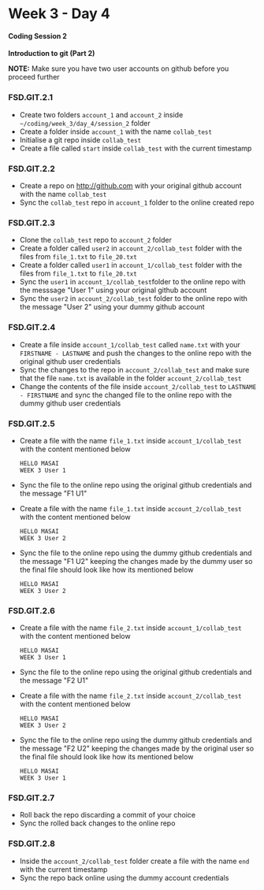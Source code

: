 # Week 3 - Day 4

#### Coding Session 2

**Introduction to git (Part 2)**

**NOTE:** Make sure you have two user accounts on github before you proceed further



### FSD.GIT.2.1

- Create two folders `account_1` and `account_2` inside `~/coding/week_3/day_4/session_2` folder
- Create a folder inside `account_1` with the name `collab_test`
- Initialise a git repo inside `collab_test`
- Create a file called `start` inside `collab_test` with the current timestamp

### FSD.GIT.2.2

- Create a repo on http://github.com with your original github account with the name `collab_test`
- Sync the `collab_test` repo in `account_1` folder to the online created repo

### FSD.GIT.2.3

- Clone the `collab_test` repo to `account_2` folder
- Create a folder called `user2` in `account_2/collab_test` folder with the files from `file_1.txt` to `file_20.txt`
- Create a folder called `user1` in `account_1/collab_test` folder with the files from `file_1.txt` to `file_20.txt`
- Sync the `user1` in `account_1/collab_test`folder to the online repo with the messsage "User 1" using your original github account
- Sync the `user2` in `account_2/collab_test` folder to the online repo with the message "User 2" using your dummy github account

### FSD.GIT.2.4

- Create a file inside `account_1/collab_test` called `name.txt` with your `FIRSTNAME - LASTNAME` and push the changes to the online repo with the original github user credentials
- Sync the changes to the repo in `account_2/collab_test` and make sure that the file `name.txt` is available in the folder `account_2/collab_test`
- Change the contents of the file  inside `account_2/collab_test` to `LASTNAME - FIRSTNAME` and sync the changed file to the online repo with the dummy github user credentials

### FSD.GIT.2.5

- Create a file with the name `file_1.txt` inside `account_1/collab_test` with the content  mentioned below

  ```
  HELLO MASAI 
  WEEK 3 User 1
  ```
  
- Sync the file to the online repo using the original github credentials and the message "F1 U1"

- Create a file with the name `file_1.txt` inside `account_2/collab_test` with the content mentioned below

  ```
  HELLO MASAI 
  WEEK 3 User 2
  ```
  
- Sync the file to the online repo using the dummy github credentials and the message "F1 U2" keeping the changes made by the dummy user so the final file should look like how its mentioned below
  ```
  HELLO MASAI 
  WEEK 3 User 2
  ```


### FSD.GIT.2.6

- Create a file with the name `file_2.txt` inside `account_1/collab_test` with the content  mentioned below

  ```
  HELLO MASAI 
  WEEK 3 User 1
  ```
  
- Sync the file to the online repo using the original github credentials and the message "F2 U1"

- Create a file with the name `file_2.txt` inside `account_2/collab_test` with the content mentioned below

  ```
  HELLO MASAI 
  WEEK 3 User 2
  ```
  
- Sync the file to the online repo using the dummy github credentials and the message "F2 U2" keeping the changes made by the original user so the final file should look like how its mentioned below

  ```
  HELLO MASAI 
  WEEK 3 User 1
  ```
  
### FSD.GIT.2.7

- Roll back the repo discarding a commit of your choice
- Sync the rolled back changes to the online repo

### FSD.GIT.2.8

- Inside the `account_2/collab_test` folder create a file with the name `end` with the current timestamp
- Sync the repo back online using the dummy account credentials
